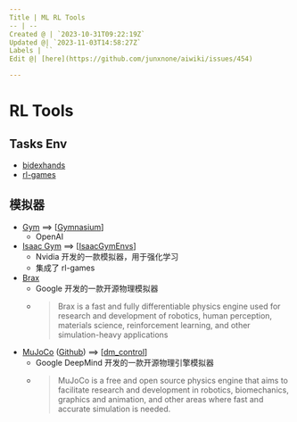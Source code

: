 ```yaml
---
Title | ML RL Tools
-- | --
Created @ | `2023-10-31T09:22:19Z`
Updated @| `2023-11-03T14:58:27Z`
Labels | ``
Edit @| [here](https://github.com/junxnone/aiwiki/issues/454)

---
```

# RL Tools

## Tasks Env

- [bidexhands](https://github.com/PKU-MARL/DexterousHands)
- [rl-games](https://github.com/Denys88/rl_games)

## 模拟器

- [Gym](https://github.com/openai/gym) ==> [[Gymnasium](https://github.com/Farama-Foundation/Gymnasium)]
  - OpenAI
- [Isaac Gym](0453_Tools_Gym) ==> [[IsaacGymEnvs](https://github.com/NVIDIA-Omniverse/IsaacGymEnvs)]
  - Nvidia 开发的一款模拟器，用于强化学习
  - 集成了 rl-games
- [Brax](https://github.com/google/brax) 
  - Google 开发的一款开源物理模拟器
  - > Brax is a fast and fully differentiable physics engine used for research and development of robotics, human perception, materials science, reinforcement learning, and other simulation-heavy applications
- [MuJoCo](https://mujoco.org/) ([Github](https://github.com/google-deepmind/mujoco)) ==> [[dm_control](https://github.com/google-deepmind/dm_control)]
  - Google DeepMind 开发的一款开源物理引擎模拟器
  - > MuJoCo is a free and open source physics engine that aims to facilitate research and development in robotics, biomechanics, graphics and animation, and other areas where fast and accurate simulation is needed.



